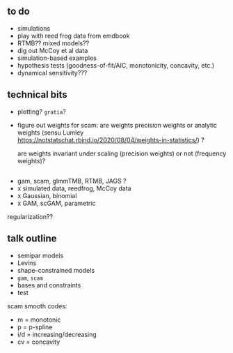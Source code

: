 ## to do

* simulations
* play with reed frog data from emdbook
* RTMB?? mixed models??
* dig out McCoy et al data
* simulation-based examples
* hypothesis tests (goodness-of-fit/AIC, monotonicity, concavity, etc.)
* dynamical sensitivity???

## technical bits

* plotting? `gratia`?
* figure out weights for scam: are weights precision weights or analytic weights (sensu Lumley https://notstatschat.rbind.io/2020/08/04/weights-in-statistics/) ?

  are weights invariant under scaling (precision weights) or not (frequency weights)?

##

* gam, scam, glmmTMB, RTMB, JAGS ?
*  x simulated data, reedfrog, McCoy data
*  x Gaussian, binomial
*  x GAM, scGAM, parametric

regularization??

## talk outline

* semipar models
* Levins
* shape-constrained models
* `gam`, `scam`
* bases and constraints
* test 

scam smooth codes:
*  m = monotonic
*  p = p-spline
*  i/d = increasing/decreasing
*  cv = concavity
